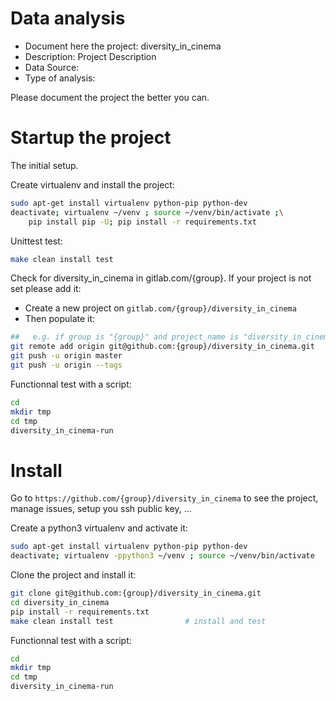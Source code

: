 # Data analysis
- Document here the project: diversity_in_cinema
- Description: Project Description
- Data Source:
- Type of analysis:

Please document the project the better you can.

# Startup the project

The initial setup.

Create virtualenv and install the project:
```bash
sudo apt-get install virtualenv python-pip python-dev
deactivate; virtualenv ~/venv ; source ~/venv/bin/activate ;\
    pip install pip -U; pip install -r requirements.txt
```

Unittest test:
```bash
make clean install test
```

Check for diversity_in_cinema in gitlab.com/{group}.
If your project is not set please add it:

- Create a new project on `gitlab.com/{group}/diversity_in_cinema`
- Then populate it:

```bash
##   e.g. if group is "{group}" and project_name is "diversity_in_cinema"
git remote add origin git@github.com:{group}/diversity_in_cinema.git
git push -u origin master
git push -u origin --tags
```

Functionnal test with a script:

```bash
cd
mkdir tmp
cd tmp
diversity_in_cinema-run
```

# Install

Go to `https://github.com/{group}/diversity_in_cinema` to see the project, manage issues,
setup you ssh public key, ...

Create a python3 virtualenv and activate it:

```bash
sudo apt-get install virtualenv python-pip python-dev
deactivate; virtualenv -ppython3 ~/venv ; source ~/venv/bin/activate
```

Clone the project and install it:

```bash
git clone git@github.com:{group}/diversity_in_cinema.git
cd diversity_in_cinema
pip install -r requirements.txt
make clean install test                # install and test
```
Functionnal test with a script:

```bash
cd
mkdir tmp
cd tmp
diversity_in_cinema-run
```
